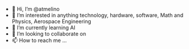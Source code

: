 - 👋 Hi, I’m @atmelino
- 👀 I’m interested in anything technology, hardware, software, Math and Physics, Aerospace Engineering
- 🌱 I’m currently learning AI
- 💞️ I’m looking to collaborate on 
- 📫 How to reach me ...

<!---
atmelino/atmelino is a ✨ special ✨ repository because its `README.md` (this file) appears on your GitHub profile.
You can click the Preview link to take a look at your changes.
--->
